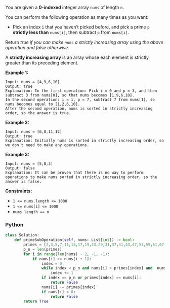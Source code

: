 You are given a  **0-indexed**  integer array  `nums`  of length  `n`.

You can perform the following operation as many times as you want:

-   Pick an index  `i`  that you haven’t picked before, and pick a prime  `p`  **strictly less than**  `nums[i]`, then subtract  `p`  from  `nums[i]`.

Return  _true if you can make  `nums`  a strictly increasing array using the above operation and false otherwise._

A  **strictly increasing array**  is an array whose each element is strictly greater than its preceding element.

**Example 1:**
```
Input: nums = [4,9,6,10]
Output: true
Explanation: In the first operation: Pick i = 0 and p = 3, and then subtract 3 from nums[0], so that nums becomes [1,9,6,10].
In the second operation: i = 1, p = 7, subtract 7 from nums[1], so nums becomes equal to [1,2,6,10].
After the second operation, nums is sorted in strictly increasing order, so the answer is true.
```

**Example 2:**
```
Input: nums = [6,8,11,12]
Output: true
Explanation: Initially nums is sorted in strictly increasing order, so we don't need to make any operations.
```

**Example 3:**
```
Input: nums = [5,8,3]
Output: false
Explanation: It can be proven that there is no way to perform operations to make nums sorted in strictly increasing order, so the answer is false.
```

**Constraints:**

-   `1 <= nums.length <= 1000`
-   `1 <= nums[i] <= 1000`
-   `nums.length == n`


### Python

```python
class Solution:
    def primeSubOperation(self, nums: List[int]) -> bool:
        primes = [2,3,5,7,11,13,17,19,23,29,31,37,41,43,47,53,59,61,67,71,73,79,83,89,97,101,103,107,109,113,127,131,137,139,149,151,157,163,167,173,179,181,191,193,197,199,211,223,227,229,233,239,241,251,257,263,269,271,277,281,283,293,307,311,313,317,331,337,347,349,353,359,367,373,379,383,389,397,401,409,419,421,431,433,439,443,449,457,461,463,467,479,487,491,499,503,509,521,523,541,547,557,563,569,571,577,587,593,599,601,607,613,617,619,631,641,643,647,653,659,661,673,677,683,691,701,709,719,727,733,739,743,751,757,761,769,773,787,797,809,811,821,823,827,829,839,853,857,859,863,877,881,883,887,907,911,919,929,937,941,947,953,967,971,977,983,991,997]
        p_n = len(primes)
        for i in range(len(nums) - 2, -1, -1):
            if nums[i] >= nums[i + 1]:
                index = 0
                while index < p_n and nums[i] > primes[index] and  nums[i] - primes[index] >= nums[i + 1]:
                    index += 1
                if index == p_n or primes[index] == nums[i]:
                    return False
                nums[i] -= primes[index]
                if nums[i] < 0:
                    return False
        return True
```